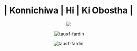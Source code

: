 <h1 align="center">| Konnichiwa | Hi | Ki Obostha |</h1>
<p align="center">
  <a href="https://skillicons.dev">
    <img src="https://skillicons.dev/icons?i=py,js,nodejs,nextjs,react,tailwind" />
  </a>
</p>
<p align="center">&nbsp;<img align="center" src="https://github-readme-stats.vercel.app/api?username=tausif-fardin&show_icons=true&locale=en" alt="tausif-fardin" /></p>

<p align="center"><img align="center" src="https://github-readme-streak-stats.herokuapp.com/?user=tausif-fardin&" alt="tausif-fardin" /></p>
